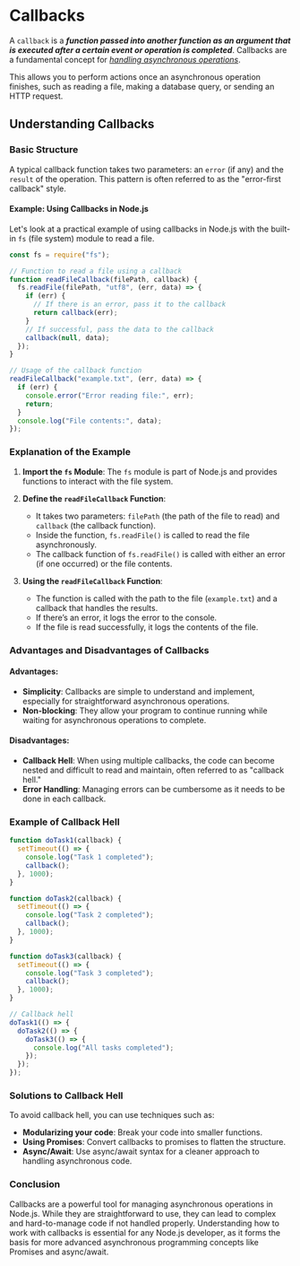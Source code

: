 # Callbacks

A `callback` is a **_function passed into another function as an argument that is executed after a certain event or operation is completed_**. Callbacks are a fundamental concept for _<u>handling asynchronous operations</u>_.

This allows you to perform actions once an asynchronous operation finishes, such as reading a file, making a database query, or sending an HTTP request.

## Understanding Callbacks

### Basic Structure

A typical callback function takes two parameters: an `error` (if any) and the `result` of the operation. This pattern is often referred to as the "error-first callback" style.

#### Example: Using Callbacks in Node.js

Let's look at a practical example of using callbacks in Node.js with the built-in `fs` (file system) module to read a file.

```javascript
const fs = require("fs");

// Function to read a file using a callback
function readFileCallback(filePath, callback) {
  fs.readFile(filePath, "utf8", (err, data) => {
    if (err) {
      // If there is an error, pass it to the callback
      return callback(err);
    }
    // If successful, pass the data to the callback
    callback(null, data);
  });
}

// Usage of the callback function
readFileCallback("example.txt", (err, data) => {
  if (err) {
    console.error("Error reading file:", err);
    return;
  }
  console.log("File contents:", data);
});
```

### Explanation of the Example

1. **Import the `fs` Module**: The `fs` module is part of Node.js and provides functions to interact with the file system.

2. **Define the `readFileCallback` Function**:

   - It takes two parameters: `filePath` (the path of the file to read) and `callback` (the callback function).
   - Inside the function, `fs.readFile()` is called to read the file asynchronously.
   - The callback function of `fs.readFile()` is called with either an error (if one occurred) or the file contents.

3. **Using the `readFileCallback` Function**:
   - The function is called with the path to the file (`example.txt`) and a callback that handles the results.
   - If there’s an error, it logs the error to the console.
   - If the file is read successfully, it logs the contents of the file.

### Advantages and Disadvantages of Callbacks

#### Advantages:

- **Simplicity**: Callbacks are simple to understand and implement, especially for straightforward asynchronous operations.
- **Non-blocking**: They allow your program to continue running while waiting for asynchronous operations to complete.

#### Disadvantages:

- **Callback Hell**: When using multiple callbacks, the code can become nested and difficult to read and maintain, often referred to as "callback hell."
- **Error Handling**: Managing errors can be cumbersome as it needs to be done in each callback.

### Example of Callback Hell

```javascript
function doTask1(callback) {
  setTimeout(() => {
    console.log("Task 1 completed");
    callback();
  }, 1000);
}

function doTask2(callback) {
  setTimeout(() => {
    console.log("Task 2 completed");
    callback();
  }, 1000);
}

function doTask3(callback) {
  setTimeout(() => {
    console.log("Task 3 completed");
    callback();
  }, 1000);
}

// Callback hell
doTask1(() => {
  doTask2(() => {
    doTask3(() => {
      console.log("All tasks completed");
    });
  });
});
```

### Solutions to Callback Hell

To avoid callback hell, you can use techniques such as:

- **Modularizing your code**: Break your code into smaller functions.
- **Using Promises**: Convert callbacks to promises to flatten the structure.
- **Async/Await**: Use async/await syntax for a cleaner approach to handling asynchronous code.

### Conclusion

Callbacks are a powerful tool for managing asynchronous operations in Node.js. While they are straightforward to use, they can lead to complex and hard-to-manage code if not handled properly. Understanding how to work with callbacks is essential for any Node.js developer, as it forms the basis for more advanced asynchronous programming concepts like Promises and async/await.
